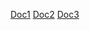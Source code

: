 [Doc1](project_charter.md)
[Doc2](software_requirements_specification.md)
[Doc3](software_projeckt_management_plan.md)

